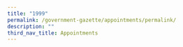 ```yaml
---
title: "1999"
permalink: /government-gazette/appointments/permalink/
description: ""
third_nav_title: Appointments
---
```


